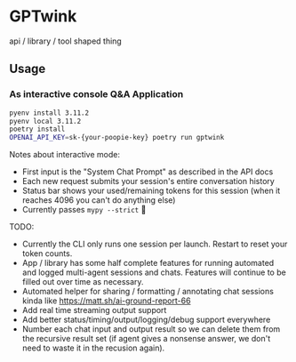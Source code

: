 # GPTwink

api / library / tool shaped thing


## Usage

### As interactive console Q&A Application
```bash
pyenv install 3.11.2
pyenv local 3.11.2
poetry install
OPENAI_API_KEY=sk-{your-poopie-key} poetry run gptwink
```

Notes about interactive mode:

- First input is the "System Chat Prompt" as described in the API docs
- Each new request submits your session's entire conversation history
- Status bar shows your used/remaining tokens for this session (when it reaches 4096 you can't do anything else)
- Currently passes `mypy --strict` 🦾

TODO:

- Currently the CLI only runs one session per launch. Restart to reset your token counts.
- App / library has some half complete features for running automated and logged multi-agent sessions and chats. Features will continue to be filled out over time as necessary.
- Automated helper for sharing / formatting / annotating chat sessions kinda like https://matt.sh/ai-ground-report-66
- Add real time streaming output support
- Add better status/timing/output/logging/debug support everywhere
- Number each chat input and output result so we can delete them from the recursive result set (if agent gives a nonsense answer, we don't need to waste it in the recusion again).

